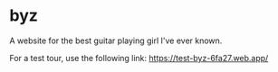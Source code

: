 # byz
A website for the best guitar playing girl I've ever known.


For a test tour, use the following link:
https://test-byz-6fa27.web.app/

